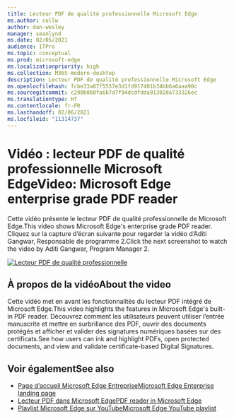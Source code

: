 ```yaml
---
title: Lecteur PDF de qualité professionnelle Microsoft Edge
ms.author: collw
author: dan-wesley
manager: seanlynd
ms.date: 02/05/2021
audience: ITPro
ms.topic: conceptual
ms.prod: microsoft-edge
ms.localizationpriority: high
ms.collection: M365-modern-desktop
description: Lecteur PDF de qualité professionnelle Microsoft Edge
ms.openlocfilehash: fcbe33a87f5557e3d1fd917401b34bb6a6aaa90c
ms.sourcegitcommit: c290b0b0fa6b7d7f94dcdfdda91302da733326ec
ms.translationtype: HT
ms.contentlocale: fr-FR
ms.lasthandoff: 02/06/2021
ms.locfileid: "11314737"
---
```

# <span data-ttu-id="eb711-103">Vidéo : lecteur PDF de qualité professionnelle Microsoft Edge</span><span class="sxs-lookup"><span data-stu-id="eb711-103">Video: Microsoft Edge enterprise grade PDF reader</span></span>

<span data-ttu-id="eb711-104">Cette vidéo présente le lecteur PDF de qualité professionnelle de Microsoft Edge.</span><span class="sxs-lookup"><span data-stu-id="eb711-104">This video shows Microsoft Edge's enterprise grade PDF reader.</span></span> <span data-ttu-id="eb711-105">Cliquez sur la capture d’écran suivante pour regarder la vidéo d’Aditi Gangwar, Responsable de programme 2.</span><span class="sxs-lookup"><span data-stu-id="eb711-105">Click the next screenshot to watch the video by Aditi Gangwar, Program Manager 2.</span></span>

[![Lecteur PDF de qualité professionnelle](media/microsoft-edge-video-pdf-reader/0.png)](http://www.youtube.com/watch?v=XWAqNQ0xAcE "Enterprise grade PDF reader")

## <span data-ttu-id="eb711-107">À propos de la vidéo</span><span class="sxs-lookup"><span data-stu-id="eb711-107">About the video</span></span>

<span data-ttu-id="eb711-108">Cette vidéo met en avant les fonctionnalités du lecteur PDF intégré de Microsoft Edge.</span><span class="sxs-lookup"><span data-stu-id="eb711-108">This video highlights the features in  Microsoft Edge's built-in PDF reader.</span></span> <span data-ttu-id="eb711-109">Découvrez comment les utilisateurs peuvent utiliser l’entrée manuscrite et mettre en surbrillance des PDF, ouvrir des documents protégés et afficher et valider des signatures numériques basées sur des certificats.</span><span class="sxs-lookup"><span data-stu-id="eb711-109">See how users can ink and highlight PDFs, open protected documents, and view and validate certificate-based Digital Signatures.</span></span>

## <span data-ttu-id="eb711-110">Voir également</span><span class="sxs-lookup"><span data-stu-id="eb711-110">See also</span></span>

- [<span data-ttu-id="eb711-111">Page d’accueil Microsoft Edge Entreprise</span><span class="sxs-lookup"><span data-stu-id="eb711-111">Microsoft Edge Enterprise landing page</span></span>](https://aka.ms/EdgeEnterprise)
- [<span data-ttu-id="eb711-112">Lecteur PDF dans Microsoft Edge</span><span class="sxs-lookup"><span data-stu-id="eb711-112">PDF reader in Microsoft Edge</span></span>](microsoft-edge-pdf.md)
- [<span data-ttu-id="eb711-113">Playlist Microsoft Edge sur YouTube</span><span class="sxs-lookup"><span data-stu-id="eb711-113">Microsoft Edge YouTube playlist</span></span>](https://www.youtube.com/playlist?list=PLXtHYVsvn_b-uXh1tMeYpT-0iD8tD3tFy)
